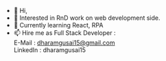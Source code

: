 - 👋 Hi, 
- 👀 Interested in RnD work on web development side.
- 🌱 Currently learning React, RPA
- 📫 Hire me as Full Stack Developer :
    <br>E-Mail : dharamgusai15@gmail.com
    <br>LinkedIn : dharamgusai15

<!---
- 💞️ I’m looking to collaborate on ...
dmGusai15/dmGusai15 is a ✨ special ✨ repository because its `README.md` (this file) appears on your GitHub profile.
You can click the Preview link to take a look at your changes.
--->

